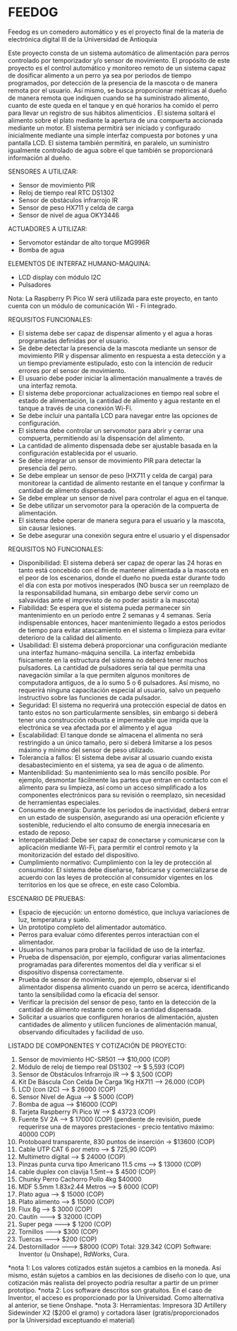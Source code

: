 # FEEDOG

Feedog es un comedero automático y es el proyecto final de la materia de electrónica digital III de la Universidad de Antioquia

Este proyecto consta de un sistema automático de alimentación para perros controlado por temporizador y/o sensor de movimiento. El propósito de este proyecto es el control automático y monitoreo remoto de un sistema capaz de dosificar alimento a un perro ya sea por periodos de tiempo programados, por detección de la presencia de la mascota o de manera remota por el usuario. Así mismo, se busca proporcionar métricas al dueño de manera remota que indiquen cuando se ha suministrado alimento, cuanto de este queda en el tanque y en qué horarios ha comido el perro para llevar un registro de sus hábitos alimenticios . El sistema soltará el alimento sobre el plato mediante la apertura de una compuerta accionada mediante un motor. El sistema permitirá ser iniciado y configurado inicialmente mediante una simple interfaz compuesta por botones y una pantalla LCD. El sistema también permitirá, en paralelo, un suministro igualmente controlado de agua sobre el que también se proporcionará información al dueño.



SENSORES A UTILIZAR:

-  Sensor de movimiento PIR 
- Reloj de tiempo real RTC DS1302
- Sensor de obstáculos infrarrojo IR
- Sensor de peso HX711 y celda de carga
- Sensor de nivel de agua OKY3446

ACTUADORES A UTILIZAR:

- Servomotor estándar de alto torque MG996R
- Bomba de agua

ELEMENTOS DE INTERFAZ HUMANO-MAQUINA:
- LCD display con módulo I2C
- Pulsadores

Nota: La Raspberry Pi Pico W será utilizada para este proyecto, en tanto cuenta con un módulo de comunicación Wi - Fi integrado.



REQUISITOS FUNCIONALES:

- El sistema debe ser capaz de dispensar alimento y el agua a horas programadas definidas por el usuario.
- Se debe detectar la presencia de la mascota mediante un sensor de movimiento PIR y dispensar alimento en respuesta a esta detección y a un tiempo previamente estipulado, esto con la intención de reducir errores por el sensor de movimiento.
- El usuario debe poder iniciar la alimentación manualmente a través de una interfaz remota.
- El sistema debe proporcionar actualizaciones en tiempo real sobre el estado de alimentación, la cantidad de alimento y agua restante en el tanque a través de una conexión Wi-Fi.
- Se debe incluir una pantalla LCD para navegar entre las opciones de configuración.
- El sistema debe controlar un servomotor para abrir y cerrar una compuerta, permitiendo así la dispensación del alimento.
- La cantidad de alimento dispensada debe ser ajustable basada en la configuración establecida por el usuario.
- Se debe integrar un sensor de movimiento PIR para detectar la presencia del perro.
- Se debe emplear un sensor de peso (HX711 y celda de carga) para monitorear la cantidad de alimento restante en el tanque y confirmar la cantidad de alimento dispensado.
- Se debe emplear un sensor de nivel para controlar el agua en el tanque.
- Se debe utilizar un servomotor para la operación de la compuerta de alimentación.
- El sistema debe operar de manera segura para el usuario y la mascota, sin causar lesiones.
- Se debe asegurar una conexión segura entre el usuario y el dispensador


REQUISITOS NO FUNCIONALES:

* Disponibilidad: El sistema deberá ser capaz de operar las 24 horas en tanto está concebido con el fin de mantener alimentada a la mascota en el peor de los escenarios, donde el dueño no pueda estar durante todo el día con esta por motivos inesperados (NO busca ser un reemplazo de la responsabilidad humana, sin embargo debe servir como un salvavidas ante el imprevisto de no poder asistir a la mascota)
* Fiabilidad: Se espera que el sistema pueda permanecer sin mantenimiento en un periodo entre 2 semanas y 4 semanas. Sería indispensable entonces, hacer mantenimiento llegado a estos periodos de tiempo para evitar atascamiento en el sistema o limpieza para evitar deterioro de la calidad del alimento. 
* Usabilidad: El sistema deberá proporcionar una configuración mediante una interfaz humano-máquina sencilla. La interfaz embebida físicamente en la estructura del sistema no deberá tener muchos pulsadores. La cantidad de pulsadores sería tal que permita una navegación similar a la que permiten algunos monitores de computadora antiguos, de a lo sumo 5 o 6 pulsadores. Así mismo, no requerirá ninguna capacitación especial al usuario, salvo un pequeño instructivo sobre las funciones de cada pulsador.
* Seguridad: El sistema no requerirá una protección especial de datos en tanto estos no son particularmente sensibles, sin embargo si deberá tener una construcción robusta e impermeable que impida que la electrónica se vea afectada por el alimento y el agua
* Escalabilidad: El tanque donde se almacena el alimenta no será restringido a un único tamaño, pero si deberá limitarse a los pesos máximo y mínimo del sensor de peso utilizado.
* Tolerancia a fallos: El sistema debe avisar al usuario cuando exista desabastecimiento en el sistema, ya sea de agua o de alimento.
*  Mantenibilidad: Su mantenimiento sea lo más sencillo posible. Por ejemplo, desmontar fácilmente las partes que entran en contacto con el alimento para su limpieza, así como un acceso simplificado a los componentes electrónicos para su revisión o reemplazo, sin necesidad de herramientas especiales.
* Consumo de energía: Durante los periodos de inactividad, deberá entrar en un estado de suspensión, asegurando así una operación eficiente y sostenible, reduciendo el alto consumo de energía innecesaria en estado de reposo.
* Interoperabilidad: Debe ser capaz de conectarse y comunicarse con la aplicación  mediante Wi-Fi, para permitir el control remoto y la monitorización del estado del dispositivo.
* Cumplimiento normativo: Cumplimiento con la ley de protección al consumidor. El sistema debe diseñarse, fabricarse y comercializarse de acuerdo con las leyes de protección al consumidor vigentes en los territorios en los que se ofrece, en este caso Colombia.


ESCENARIO DE PRUEBAS:

* Espacio de ejecución: un entorno doméstico, que incluya variaciones de luz, temperatura y suelo.
* Un prototipo completo del alimentador automático.
* Perros para evaluar cómo diferentes perros interactúan con el alimentador.
* Usuarios humanos para probar la facilidad de uso de la interfaz.
* Prueba de dispensación, por ejemplo, configurar varias alimentaciones programadas para diferentes momentos del día y verificar si el dispositivo dispensa correctamente.
* Prueba de sensor de movimiento, por ejemplo, observar si el alimentador dispensa alimento cuando un perro se acerca, identificando tanto la sensibilidad como la eficacia del sensor.
* Verificar la precisión del sensor de peso, tanto en la detección de la cantidad de alimento restante como en la cantidad dispensada.
* Solicitar a usuarios que configuren horarios de alimentación, ajusten cantidades de alimento y utilicen funciones de alimentación manual, observando dificultades y facilidad de uso.

LISTADO DE COMPONENTES Y COTIZACIÓN DE PROYECTO:

1. Sensor de movimiento HC-SR501  --> $10,000 (COP)
2. Módulo de reloj de tiempo real DS1302 --> $ 5,593 (COP)
3. Sensor de Obstáculos Infrarrojo IR --> $ 3,500 (COP)
4. Kit De Báscula Con Celda De Carga 1Kg HX711 --> 26.000 (COP)
5. LCD (con I2C) --> $ 26000 (COP)
6. Sensor Nivel de Agua --> $ 5000 (COP)
7. Bomba de agua --> $16000 (COP)
8. Tarjeta Raspberry Pi Pico W --> $ 43723 (COP)
9. Fuente 5V 2A --> $ 17000 (COP) (pendiente de revisión, puede requerirse una de mayores prestaciones - precio tentativo máximo: 40000 COP)
10. Protoboard transparente, 830 puntos de inserción -> $13600 (COP)
11. Cable UTP CAT 6 por metro --> $ 725,90 (COP)
12. Multímetro digital --> $ 24000 (COP)
13. Pinzas punta curva tipo Americano 11.5 cms --> $ 13000 (COP)
14. cable duplex con clavija 1.5mt--> $ 4500 (COP)
15. Chunky Perro Cachorro Pollo 4kg $40000
16. MDF 5.5mm 1.83x2.44 Metros --> $ 6000 (COP)
17. Plato agua --> $ 15000 (COP)
18. Plato alimento --> $ 15000 (COP)
19. Flux 8g  --> $ 3000 (COP)
20. Cautín ---> $ 32000 (COP)
21. Super pega ---> $ 1200 (COP)
22. Tornillos ---> $300 (COP)
23. Tuercas ---> $200 (COP)
24. Destornillador ---> $8000 (COP)
Total: 329.342 (COP)
Software: Inventor (u Onshape), RdWorks, Cura.

*nota 1: Los valores cotizados están sujetos a cambios en la moneda. Así mismo, están sujetos a cambios en las decisiones de diseño con lo que, una cotización más realista del proyecto podría resultar a partir de un primer prototipo.
*nota 2: Los software descritos son gratuitos. En el caso de Inventor, el acceso es proporcionado por la Universidad. Como alternativa al anterior, se tiene Onshape.
*nota 3: Herramientas: Impresora 3D Artillery Sidewinder X2 ($200 el gramo) y cortadora láser (gratis/proporcionados por la Universidad exceptuando el material)


